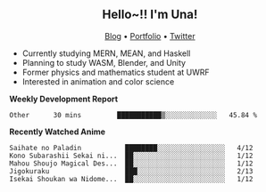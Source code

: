 <h2 align="center">
  Hello~!! I'm Una!
</h2>

<p align="center">
  <a href="https://anarchy.website/">Blog</a> &bull;
  <a href="https://una-ada.github.io/">Portfolio</a> &bull;
  <a href="https://twitter.com/xn__z7x">Twitter</a>
</p>

- Currently studying MERN, MEAN, and Haskell
- Planning to study WASM, Blender, and Unity
- Former physics and mathematics student at UWRF
- Interested in animation and color science

**Weekly Development Report**

<!--START_SECTION:waka-->

```text
Other      30 mins         ███████████▒░░░░░░░░░░░░░   45.84 %
```

<!--END_SECTION:waka-->

**Recently Watched Anime**

<!-- RECENT-ANIME:START -->

    Saihate no Paladin           ████████░░░░░░░░░░░░░░░░░   4/12
    Kono Subarashii Sekai ni...  ██░░░░░░░░░░░░░░░░░░░░░░░   1/12
    Mahou Shoujo Magical Des...  ██░░░░░░░░░░░░░░░░░░░░░░░   1/12
    Jigokuraku                   ███░░░░░░░░░░░░░░░░░░░░░░   2/13
    Isekai Shoukan wa Nidome...  ██░░░░░░░░░░░░░░░░░░░░░░░   1/12
<!-- RECENT-ANIME:END -->
